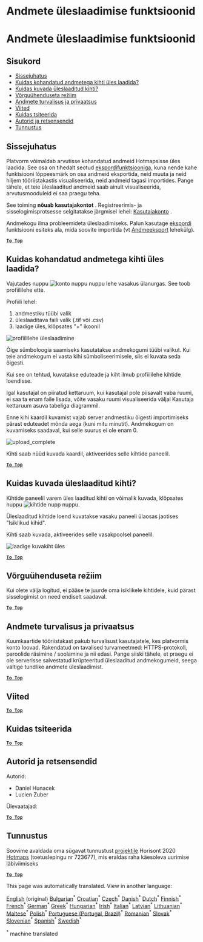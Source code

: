 <h1> <a class="anchor" id="data-upload-functionalities" href="#data-upload-functionalities"><i class="fa fa-link"></i></a> Andmete üleslaadimise funktsioonid </h1><h1> <a class="anchor" id="data-upload-functionalities" href="#data-upload-functionalities"><i class="fa fa-link"></i></a> Andmete üleslaadimise funktsioonid </h1><h2> <a class="anchor" id="table-of-contents" href="#table-of-contents"><i class="fa fa-link"></i></a> Sisukord </h2><ul><li> <a href="#introduction">Sissejuhatus</a> </li><li> <a href="#how-to-upload-a-layer-with-custom-data">Kuidas kohandatud andmetega kihti üles laadida?</a> </li><li> <a href="#how-to-display-an-uploaded-layer">Kuidas kuvada üleslaaditud kihti?</a> </li><li> <a href="#offline-mode">Võrguühenduseta režiim</a> </li><li> <a href="#data-security-and-privacy">Andmete turvalisus ja privaatsus</a> </li><li> <a href="#references">Viited</a> </li><li> <a href="#how-to-cite">Kuidas tsiteerida</a> </li><li> <a href="#authors-and-reviewers">Autorid ja retsensendid</a> </li><li> <a href="#acknowledgement">Tunnustus</a> </li></ul><h2> <a class="anchor" id="introduction" href="#introduction"><i class="fa fa-link"></i></a> Sissejuhatus </h2><p> Platvorm võimaldab arvutisse kohandatud andmeid Hotmapsisse üles laadida. See osa on tihedalt seotud <a href="en-Data-export-functionalities">ekspordifunktsiooniga,</a> kuna nende kahe funktsiooni lõppeesmärk on osa andmeid eksportida, neid muuta ja neid hiljem tööriistakastis visualiseerida, neid andmeid tagasi importides. Pange tähele, et teie üleslaaditud andmeid saab ainult visualiseerida, arvutusmooduleid ei saa praegu teha. </p><p> See toiming <strong>nõuab kasutajakontot</strong> . Registreerimis- ja sisselogimisprotsesse selgitatakse järgmisel lehel: <a href="en-Introduction-to-user-interface#Connect">Kasutajakonto</a> . </p><p> Andmekogu ilma probleemideta üleslaadimiseks. Palun kasutage <a href="en-Data-export-functionalities">ekspordi</a> funktsiooni esiteks ala, mida soovite importida (vt <a href="Data-export-functionalities">Andmeeksport</a> lehekülg). </p><p><ins> <code><strong><a href="#table-of-contents">To Top</a></strong></code> </ins> </p><h2> <a class="anchor" id="how-to-upload-a-layer-with-custom-data" href="#how-to-upload-a-layer-with-custom-data"><i class="fa fa-link"></i></a> Kuidas kohandatud andmetega kihti üles laadida? </h2><p> Vajutades nuppu <img alt="konto nuppu" src="en-images/account-btn.png"/> nuppu lehe vasakus ülanurgas. See toob profiililehe ette. </p><p> Profiili lehel: </p><ol><li> andmestiku tüübi valik </li><li> üleslaaditava faili valik (.tif või .csv) </li><li> laadige üles, klõpsates &quot;+&quot; ikoonil </li></ol><p><img alt="profiililehe üleslaadimine" src="en-images/profile-upload.png"/></p><p> Õige sümboloogia saamiseks kasutatakse andmekogumi tüübi valikut. Kui teie andmekogum ei vasta kihi sümboliseerimisele, siis ei kuvata seda õigesti. </p><p> Kui see on tehtud, kuvatakse eduteade ja kiht ilmub profiililehe kihtide loendisse. </p><p> Igal kasutajal on piiratud kettaruum, kui kasutajal pole piisavalt vaba ruumi, ei saa ta enam faile lisada, võite vasaku ruumi visualiseerida väljal Kasutaja kettaruum asuva tabeliga diagrammil. </p><p> Enne kihi kaardil kuvamist vajab server andmestiku õigesti importimiseks pärast eduteadet mõnda aega (kuni mitu minutit). Andmekogum on kuvamiseks saadaval, kui selle suurus ei ole enam 0. </p><p><img alt="upload_complete" src="en-images/upload_complete.png"/></p><p> Kihti saab nüüd kuvada kaardil, aktiveerides selle kihtide paneelil. </p><p><ins> <code><strong><a href="#table-of-contents">To Top</a></strong></code> </ins> </p><h2> <a class="anchor" id="how-to-display-an-uploaded-layer" href="#how-to-display-an-uploaded-layer"><i class="fa fa-link"></i></a> Kuidas kuvada üleslaaditud kihti? </h2><p> Kihtide paneelil varem üles laaditud kihti on võimalik kuvada, klõpsates nuppu <img alt="kihtide nupp" src="en-images/layers-btn.png"/> nuppu. </p><p> Üleslaaditud kihtide loend kuvatakse vasaku paneeli ülaosas jaotises &quot;Isiklikud kihid&quot;. </p><p> Kihti saab kuvada, aktiveerides selle vasakpoolsel paneelil. </p><p><img alt="laadige kuvakiht üles" src="en-images/upload-layers.png"/></p><p><ins> <code><strong><a href="#table-of-contents">To Top</a></strong></code> </ins> </p><h2> <a class="anchor" id="offline-mode" href="#offline-mode"><i class="fa fa-link"></i></a> Võrguühenduseta režiim </h2><p> Kui olete välja logitud, ei pääse te juurde oma isiklikele kihtidele, kuid pärast sisselogimist on need endiselt saadaval. </p><p><ins> <code><strong><a href="#table-of-contents">To Top</a></strong></code> </ins> </p><h2> <a class="anchor" id="data-security-and-privacy" href="#data-security-and-privacy"><i class="fa fa-link"></i></a> Andmete turvalisus ja privaatsus </h2><p> Kuumkaartide tööriistakast pakub turvalisust kasutajatele, kes platvormis konto loovad. Rakendatud on tavalised turvameetmed: HTTPS-protokoll, paroolide räsimine / soolamine ja nii edasi. Pange siiski tähele, et praegu ei ole serverisse salvestatud krüpteeritud üleslaaditud andmekogumeid, seega vältige tundlike andmete üleslaadimist. </p><p><ins> <code><strong><a href="#table-of-contents">To Top</a></strong></code> </ins> </p><h2> <a class="anchor" id="references" href="#references"><i class="fa fa-link"></i></a> Viited </h2><p><ins> <code><strong><a href="#table-of-contents">To Top</a></strong></code> </ins> </p><h2> <a class="anchor" id="how-to-cite" href="#how-to-cite"><i class="fa fa-link"></i></a> Kuidas tsiteerida </h2><p><ins> <code><strong><a href="#table-of-contents">To Top</a></strong></code> </ins> </p><h2> <a class="anchor" id="authors-and-reviewers" href="#authors-and-reviewers"><i class="fa fa-link"></i></a> Autorid ja retsensendid </h2><p> Autorid: </p><ul><li> Daniel Hunacek </li><li> Lucien Zuber </li></ul><p> Ülevaatajad: </p><p><ins> <code><strong><a href="#table-of-contents">To Top</a></strong></code> </ins> </p><h2> <a class="anchor" id="acknowledgement" href="#acknowledgement"><i class="fa fa-link"></i></a> Tunnustus </h2><p> Soovime avaldada oma sügavat tunnustust <a href="https://www.hotmaps-project.eu">projektile</a> Horisont 2020 <a href="https://www.hotmaps-project.eu">Hotmaps</a> (toetuslepingu nr 723677), mis eraldas raha käesoleva uurimise läbiviimiseks </p><p><ins> <code><strong><a href="#table-of-contents">To Top</a></strong></code> </ins> </p>
<!--- THIS IS A SUPER UNIQUE IDENTIFIER -->

This page was automatically translated. View in another language:

[English](../en/Data-upload-functionalities) (original) [Bulgarian](../bg/Data-upload-functionalities)<sup>\*</sup> [Croatian](../hr/Data-upload-functionalities)<sup>\*</sup> [Czech](../cs/Data-upload-functionalities)<sup>\*</sup> [Danish](../da/Data-upload-functionalities)<sup>\*</sup> [Dutch](../nl/Data-upload-functionalities)<sup>\*</sup>  [Finnish](../fi/Data-upload-functionalities)<sup>\*</sup> [French](../fr/Data-upload-functionalities)<sup>\*</sup> [German](../de/Data-upload-functionalities)<sup>\*</sup> [Greek](../el/Data-upload-functionalities)<sup>\*</sup> [Hungarian](../hu/Data-upload-functionalities)<sup>\*</sup> [Irish](../ga/Data-upload-functionalities)<sup>\*</sup> [Italian](../it/Data-upload-functionalities)<sup>\*</sup> [Latvian](../lv/Data-upload-functionalities)<sup>\*</sup> [Lithuanian](../lt/Data-upload-functionalities)<sup>\*</sup> [Maltese](../mt/Data-upload-functionalities)<sup>\*</sup> [Polish](../pl/Data-upload-functionalities)<sup>\*</sup> [Portuguese (Portugal, Brazil)](../pt/Data-upload-functionalities)<sup>\*</sup> [Romanian](../ro/Data-upload-functionalities)<sup>\*</sup> [Slovak](../sk/Data-upload-functionalities)<sup>\*</sup> [Slovenian](../sl/Data-upload-functionalities)<sup>\*</sup> [Spanish](../es/Data-upload-functionalities)<sup>\*</sup> [Swedish](../sv/Data-upload-functionalities)<sup>\*</sup> 

<sup>\*</sup> machine translated
